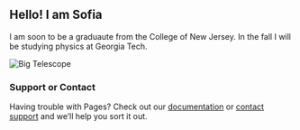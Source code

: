 ## Hello! I am Sofia

I am soon to be a graduaute from the College of New Jersey. In the fall I will be studying physics at Georgia Tech.

![Big Telescope](/docs/pictures/IMG_2151.JPG)



### Support or Contact

Having trouble with Pages? Check out our [documentation](https://docs.github.com/categories/github-pages-basics/) or [contact support](https://support.github.com/contact) and we’ll help you sort it out.
